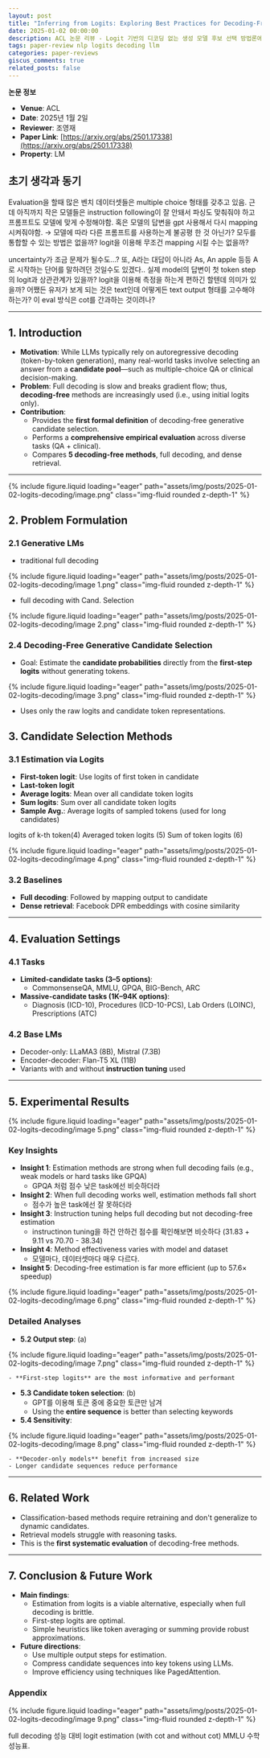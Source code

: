 ```yaml
---
layout: post
title: "Inferring from Logits: Exploring Best Practices for Decoding-Free Generative Candidate Selection"
date: 2025-01-02 00:00:00
description: ACL 논문 리뷰 - Logit 기반의 디코딩 없는 생성 모델 후보 선택 방법론에 대한 연구
tags: paper-review nlp logits decoding llm
categories: paper-reviews
giscus_comments: true
related_posts: false
---
```


**논문 정보**
- **Venue**: ACL
- **Date**: 2025년 1월 2일
- **Reviewer**: 조영재
- **Paper Link**: [https://arxiv.org/abs/2501.17338](https://arxiv.org/abs/2501.17338)
- **Property**: LM

## 초기 생각과 동기

Evaluation을 할때 많은 벤치 데이터셋들은 multiple choice 형태를 갖추고 있음. 근데 아직까지 작은 모델들은 instruction following이 잘 안돼서 파싱도 맞춰줘야 하고 프롬프트도 모델에 맞게 수정해야함. 혹은 모델의 답변을 gpt 사용해서 다시 mapping 시켜줘야함. → 모델에 따라 다른 프롬프트를 사용하는게 불공평 한 것 아닌가? 모두를 통합할 수 있는 방법은 없을까? logit을 이용해 무조건 mapping 시킬 수는 없을까? 

uncertainty가 조금 문제가 될수도…? 또, A라는 대답이 아니라 As, An apple 등등 A 로 시작하는 단어를 말하려던 것일수도 있겠다..   실제 model의 답변이 첫 token step의 logit과 상관관계가 있을까? logit을 이용해 측정을 하는게 편하긴 할텐데 의미가 있을까? 어쨌든 유저가 보게 되는 것은 text인데 어떻게든 text output 형태를 고수해야 하는가? 이 eval 방식은 cot를 간과하는 것이려나?

---

## 1. Introduction

- **Motivation**: While LLMs typically rely on autoregressive decoding (token-by-token generation), many real-world tasks involve selecting an answer from a **candidate pool**—such as multiple-choice QA or clinical decision-making.
- **Problem**: Full decoding is slow and breaks gradient flow; thus, **decoding-free** methods are increasingly used (i.e., using initial logits only).
- **Contribution**:
    - Provides the **first formal definition** of decoding-free generative candidate selection.
    - Performs a **comprehensive empirical evaluation** across diverse tasks (QA + clinical).
    - Compares **5 decoding-free methods**, full decoding, and dense retrieval.

---

{% include figure.liquid loading="eager" path="assets/img/posts/2025-01-02-logits-decoding/image.png" class="img-fluid rounded z-depth-1" %}

## 2. Problem Formulation

### 2.1 Generative LMs

- traditional full decoding

{% include figure.liquid loading="eager" path="assets/img/posts/2025-01-02-logits-decoding/image 1.png" class="img-fluid rounded z-depth-1" %}

- full decoding with Cand. Selection
    
{% include figure.liquid loading="eager" path="assets/img/posts/2025-01-02-logits-decoding/image 2.png" class="img-fluid rounded z-depth-1" %}

### 2.4 Decoding-Free Generative Candidate Selection

- Goal: Estimate the **candidate probabilities** directly from the **first-step logits** without generating tokens.

{% include figure.liquid loading="eager" path="assets/img/posts/2025-01-02-logits-decoding/image 3.png" class="img-fluid rounded z-depth-1" %}

- Uses only the raw logits and candidate token representations.

## 3. Candidate Selection Methods

### 3.1 Estimation via Logits

- **First-token logit**: Use logits of first token in candidate
- **Last-token logit**
- **Average logits**: Mean over all candidate token logits
- **Sum logits**: Sum over all candidate token logits
- **Sample Avg.**: Average logits of sampled tokens (used for long candidates)

logits of k-th token(4)                  Averaged token logits (5)          Sum of token logits (6)
    
{% include figure.liquid loading="eager" path="assets/img/posts/2025-01-02-logits-decoding/image 4.png" class="img-fluid rounded z-depth-1" %}

### 3.2 Baselines

- **Full decoding**: Followed by mapping output to candidate
- **Dense retrieval**: Facebook DPR embeddings with cosine similarity

---

## 4. Evaluation Settings

### 4.1 Tasks

- **Limited-candidate tasks (3–5 options)**:
    - CommonsenseQA, MMLU, GPQA, BIG-Bench, ARC
- **Massive-candidate tasks (1K–94K options)**:
    - Diagnosis (ICD-10), Procedures (ICD-10-PCS), Lab Orders (LOINC), Prescriptions (ATC)

### 4.2 Base LMs

- Decoder-only: LLaMA3 (8B), Mistral (7.3B)
- Encoder-decoder: Flan-T5 XL (11B)
- Variants with and without **instruction tuning** used

---

## 5. Experimental Results

{% include figure.liquid loading="eager" path="assets/img/posts/2025-01-02-logits-decoding/image 5.png" class="img-fluid rounded z-depth-1" %}

### Key Insights

- **Insight 1**: Estimation methods are strong when full decoding fails (e.g., weak models or hard tasks like GPQA)
    - GPQA 처럼 점수 낮은 task에선 비슷하더라
- **Insight 2**: When full decoding works well, estimation methods fall short
    - 점수가 높은 task에선 잘 못하더라
- **Insight 3**: Instruction tuning helps full decoding but not decoding-free estimation
    - instructinon tuning을 하건 안하건 점수를 확인해보면 비슷하다 (31.83 + 9.11  vs 70.70 - 38.34)
- **Insight 4**: Method effectiveness varies with model and dataset
    - 모델마다, 데이터셋마다 매우 다르다.
- **Insight 5**: Decoding-free estimation is far more efficient (up to 57.6× speedup)

{% include figure.liquid loading="eager" path="assets/img/posts/2025-01-02-logits-decoding/image 6.png" class="img-fluid rounded z-depth-1" %}

### Detailed Analyses

- **5.2 Output step**: (a)
    
{% include figure.liquid loading="eager" path="assets/img/posts/2025-01-02-logits-decoding/image 7.png" class="img-fluid rounded z-depth-1" %}
    
    - **First-step logits** are the most informative and performant
- **5.3 Candidate token selection**: (b)
    - GPT를 이용해 토큰 중에 중요한 토큰만 남겨
    - Using the **entire sequence** is better than selecting keywords
- **5.4 Sensitivity**:
    
{% include figure.liquid loading="eager" path="assets/img/posts/2025-01-02-logits-decoding/image 8.png" class="img-fluid rounded z-depth-1" %}
    
    - **Decoder-only models** benefit from increased size
    - Longer candidate sequences reduce performance

---

## 6. Related Work

- Classification-based methods require retraining and don't generalize to dynamic candidates.
- Retrieval models struggle with reasoning tasks.
- This is the **first systematic evaluation** of decoding-free methods.

---

## 7. Conclusion & Future Work

- **Main findings**:
    - Estimation from logits is a viable alternative, especially when full decoding is brittle.
    - First-step logits are optimal.
    - Simple heuristics like token averaging or summing provide robust approximations.
- **Future directions**:
    - Use multiple output steps for estimation.
    - Compress candidate sequences into key tokens using LLMs.
    - Improve efficiency using techniques like PagedAttention.

### Appendix

{% include figure.liquid loading="eager" path="assets/img/posts/2025-01-02-logits-decoding/image 9.png" class="img-fluid rounded z-depth-1" %}

full decoding 성능 대비 logit estimation (with cot and without cot) MMLU 수학 성능표. 